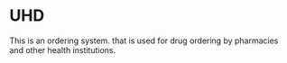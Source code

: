 # UHD
This is an ordering system. that is used for drug ordering by pharmacies and other health institutions.
